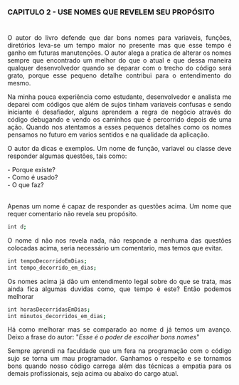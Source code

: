 ### CAPITULO 2 - USE NOMES QUE REVELEM SEU PROPÓSITO
#
<p align="justify">O autor do livro defende que dar bons nomes para variaveis, funções, diretórios leva-se um tempo maior no presente 
mas que esse tempo é ganho em futuras manutenções. O autor alega a pratica de alterar os nomes sempre que encontrado um melhor do que o atual
e que dessa maneira qualquer desenvolvedor quando se deparar com o trecho do código será grato, porque esse pequeno detalhe contribui para o
entendimento do mesmo.<p>
<p align="justify">Na minha pouca experiência como estudante, desenvolvedor e analista me deparei com códigos que além de sujos tinham variaveis confusas
e sendo iniciante é desafiador, alguns aprendem a regra de negócio através do código debugando e vendo os caminhos que é percorrido 
depois de uma ação. Quando nos atentamos a esses pequenos detalhes como os nomes pensamos no futuro em varios sentidos e na qualidade da aplicação.</p>

<p align="justify">O autor da dicas e exemplos. Um nome de função, variavel ou classe deve responder algumas questões, tais como: </p>
- Porque existe? <br>
- Como é usado? <br>
- O que faz? <br><br>

<p align="justify">Apenas um nome é capaz de responder as questões acima. Um nome que requer comentario não revela seu propósito.</p>

``` bash
int d;
```

<p align="justify">O nome d não nos revela nada, não responde a nenhuma das questões colocadas acima, seria necessário um comentario, mas temos que evitar.</p>

``` bash
int tempoDecorridoEmDias; 
int tempo_decorrido_em_dias;
```
<p align="justify">Os nomes acima já dão um entendimento legal sobre do que se trata, mas ainda fica algumas duvidas como, que tempo é este? Então podemos melhorar</p>

``` bash
int horasDecorridasEmDias; 
int minutos_decorridos_em_dias;
```
<p align="justify">Há como melhorar mas se comparado ao nome d já temos um avanço. Deixo a frase do autor: "<i>Esse é o poder de escolher bons nomes</i>"</p>
<p align="justify">Sempre aprendi na faculdade que um fera na programação com o código sujo se torna um mau programador. Ganhamos o respeito e se tornamos bons
quando nosso código carrega além das técnicas a empatia para os demais profissionais, seja acima ou abaixo do cargo atual.</p>



 

  
